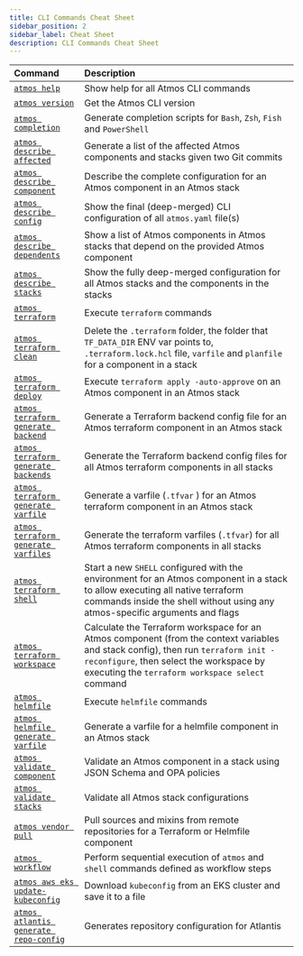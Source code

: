 ```yaml
---
title: CLI Commands Cheat Sheet
sidebar_position: 2
sidebar_label: Cheat Sheet
description: CLI Commands Cheat Sheet
---
```


| Command                                                                              | Description                                                                                                                                                                                                                     |
| :----------------------------------------------------------------------------------- | :------------------------------------------------------------------------------------------------------------------------------------------------------------------------------------------------------------------------------ |
| [`atmos help`](/cli/commands/help)                                                   | Show help for all Atmos CLI commands                                                                                                                                                                                            |
| [`atmos version`](/cli/commands/version)                                             | Get the Atmos CLI version                                                                                                                                                                                                       |
| [`atmos completion`](/cli/commands/completion)                                       | Generate completion scripts for `Bash`, `Zsh`, `Fish` and `PowerShell`                                                                                                                                                          |
| [`atmos describe affected`](/cli/commands/describe/affected)                         | Generate a list of the affected Atmos components and stacks given two Git commits                                                                                                                                               |
| [`atmos describe component`](/cli/commands/describe/component)                       | Describe the complete configuration for an Atmos component in an Atmos stack                                                                                                                                                    |
| [`atmos describe config`](/cli/commands/describe/config)                             | Show the final (deep-merged) CLI configuration of all `atmos.yaml` file(s)                                                                                                                                                      |
| [`atmos describe dependents`](/cli/commands/describe/dependents)                     | Show a list of Atmos components in Atmos stacks that depend on the provided Atmos component                                                                                                                                     |
| [`atmos describe stacks`](/cli/commands/describe/stacks)                             | Show the fully deep-merged configuration for all Atmos stacks and the components in the stacks                                                                                                                                  |
| [`atmos terraform`](/cli/commands/terraform/usage)                                   | Execute `terraform` commands                                                                                                                                                                                                    |
| [`atmos terraform clean`](/cli/commands/terraform/clean)                             | Delete the `.terraform` folder, the folder that `TF_DATA_DIR` ENV var points to, `.terraform.lock.hcl` file, `varfile` and `planfile` for a component in a stack                                                                |
| [`atmos terraform deploy`](/cli/commands/terraform/deploy)                           | Execute `terraform apply -auto-approve` on an Atmos component in an Atmos stack                                                                                                                                                 |
| [`atmos terraform generate backend`](/cli/commands/terraform/generate-backend)       | Generate a Terraform backend config file for an Atmos terraform component in an Atmos stack                                                                                                                                     |
| [`atmos terraform generate backends`](/cli/commands/terraform/generate-backends)     | Generate the Terraform backend config files for all Atmos terraform components in all stacks                                                                                                                                    |
| [`atmos terraform generate varfile`](/cli/commands/terraform/generate-varfile)       | Generate a varfile (`.tfvar` ) for an Atmos terraform component in an Atmos stack                                                                                                                                               |
| [`atmos terraform generate varfiles`](/cli/commands/terraform/generate-varfiles)     | Generate the terraform varfiles (`.tfvar`) for all Atmos terraform components in all stacks                                                                                                                                     |
| [`atmos terraform shell`](/cli/commands/terraform/shell)                             | Start a new `SHELL` configured with the environment for an Atmos component in a stack to allow executing all native terraform commands inside the shell without using any atmos-specific arguments and flags                    |
| [`atmos terraform workspace`](/cli/commands/terraform/workspace)                     | Calculate the Terraform workspace for an Atmos component (from the context variables and stack config), then run `terraform init -reconfigure`, then select the workspace by executing the `terraform workspace select` command |
| [`atmos helmfile`](/cli/commands/helmfile/usage)                                     | Execute `helmfile` commands                                                                                                                                                                                                     |
| [`atmos helmfile generate varfile`](/cli/commands/helmfile/generate-varfile)         | Generate a varfile for a helmfile component in an Atmos stack                                                                                                                                                                   |
| [`atmos validate component`](/cli/commands/validate/component)                       | Validate an Atmos component in a stack using JSON Schema and OPA policies                                                                                                                                                       |
| [`atmos validate stacks`](/cli/commands/validate/stacks)                             | Validate all Atmos stack configurations                                                                                                                                                                                         |
| [`atmos vendor pull`](/cli/commands/vendor/pull)                                     | Pull sources and mixins from remote repositories for a Terraform or Helmfile component                                                                                                                                          |
| [`atmos workflow`](/cli/commands/workflow)                                           | Perform sequential execution of `atmos` and `shell` commands defined as workflow steps                                                                                                                                          |
| [`atmos aws eks update-kubeconfig`](/cli/commands/aws/eks-update-kubeconfig)         | Download `kubeconfig` from an EKS cluster and save it to a file                                                                                                                                                                 |
| [`atmos atlantis generate repo-config`](/cli/commands/atlantis/generate-repo-config) | Generates repository configuration for Atlantis                                                                                                                                                                                 |
